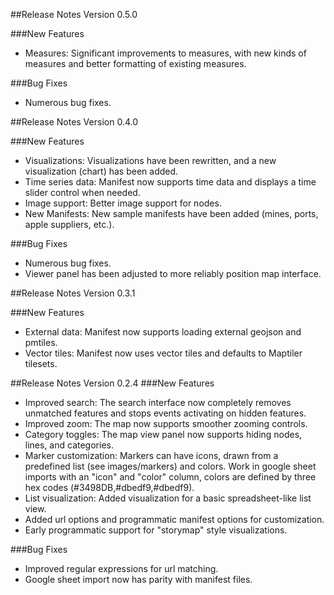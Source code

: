 ##Release Notes Version 0.5.0

###New Features
* Measures: Significant improvements to measures, with new kinds of measures and better formatting of existing measures.

###Bug Fixes
* Numerous bug fixes.

##Release Notes Version 0.4.0

###New Features
* Visualizations: Visualizations have been rewritten, and a new visualization (chart) has been added.
* Time series data: Manifest now supports time data and displays a time slider control when needed.
* Image support: Better image support for nodes.
* New Manifests: New sample manifests have been added (mines, ports, apple suppliers, etc.).

###Bug Fixes
* Numerous bug fixes.
* Viewer panel has been adjusted to more reliably position map interface.

##Release Notes Version 0.3.1

###New Features
* External data: Manifest now supports loading external geojson and pmtiles.
* Vector tiles: Manifest now uses vector tiles and defaults to Maptiler tilesets.

##Release Notes Version 0.2.4
###New Features

* Improved search: The search interface now completely removes unmatched features and stops events activating on hidden features. 
* Improved zoom: The map now supports smoother zooming controls.
* Category toggles: The map view panel now supports hiding nodes, lines, and categories.
* Marker customization: Markers can have icons, drawn from a predefined list (see images/markers) and colors. Work in google sheet imports with an "icon" and "color" column, colors are defined by three hex codes (#3498DB,#dbedf9,#dbedf9).
* List visualization: Added visualization for a basic spreadsheet-like list view.
* Added url options and programmatic manifest options for customization.
* Early programmatic support for "storymap" style visualizations.

###Bug Fixes
* Improved regular expressions for url matching.
* Google sheet import now has parity with manifest files.